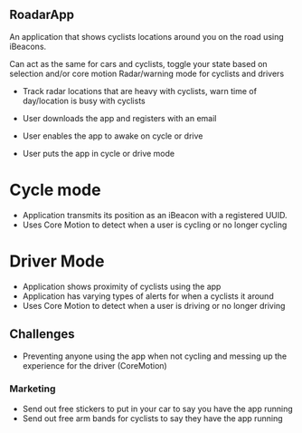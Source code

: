 RoadarApp
-

An application that shows cyclists locations around you on the road using iBeacons.

Can act as the same for cars and cyclists, toggle your state based on selection and/or core motion
Radar/warning mode for cyclists and drivers
* Track radar locations that are heavy with cyclists, warn time of day/location is busy with cyclists

* User downloads the app and registers with an email
* User enables the app to awake on cycle or drive
* User puts the app in cycle or drive mode


# Cycle mode

* Application transmits its position as an iBeacon with a registered UUID.
* Uses Core Motion to detect when a user is cycling or no longer cycling


# Driver Mode

* Application shows proximity of cyclists using the app
* Application has varying types of alerts for when a cyclists it around
* Uses Core Motion to detect when a user is driving or no longer driving


## Challenges

* Preventing anyone using the app when not cycling and messing up the experience for the driver (CoreMotion)


### Marketing

* Send out free stickers to put in your car to say you have the app running
* Send out free arm bands for cyclists to say they have the app running
